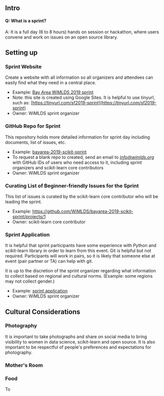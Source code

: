 

## Intro
#### Q:  What is a sprint?  
A:  It is a full day (6 to 8 hours) hands on session or hackathon, where users convene and work on issues on an open source library.  


##  Setting up

### Sprint Website
Create a website with all information so all organizers and attendees can easily find what they need in a central place.  
- Example:  [Bay Area WiMLDS 2019 sprint](https://tinyurl.com/sf2019-sprint)
- Note:  this site is created using Google Sites.  It is helpful to use tinyurl, such as:  [https://tinyurl.com/sf2019-sprint](https://tinyurl.com/sf2019-sprint)
- Owner:  WiMLDS sprint organizer

### GitHub Repo for Sprint
This repository holds more detailed information for sprint day including documents, list of issues, etc.
- Example:  [bayarea-2019-scikit-sprint](https://github.com/WiMLDS/bayarea-2019-scikit-sprint)
- To request a blank repo to created, send an email to *info@wimlds.org* with GitHub IDs of users who need access to it, including sprint organizers and scikit-learn core contributors
- Owner:  WiMLDS sprint organizer   

### Curating List of Beginner-friendly Issues for the Sprint
This list of issues is curated by the scikit-learn core contributor who will be leading the sprint.  
- Example:  https://github.com/WiMLDS/bayarea-2019-scikit-sprint/projects/1
- Owner:  scikit-learn core contributor

### Sprint Application
It is helpful that sprint participants have some experience with Python and scikit-learn library in order to learn from this event. Git is helpful but not required.  Participants will work in pairs, so it is likely that someone else at event (pair partner or TA) can help with git. 

It is up to the discretion of the sprint organizer regarding what information to collect based on regional and cultural norms.  (Example:  some regions may not collect gender.)  
- Example:  [sprint application](https://sites.google.com/view/bay-area-wimlds-2019-sprint/about/application-form)
- Owner:  WiMLDS sprint organizer


## Cultural Considerations

### Photography
It is important to take photographs and share on social media to bring visibility to women in data science, scikit-learn and open source.  It is also important to be respectful of people's preferences and expectations for photography.  

### Mother's Room


### Food
To 
